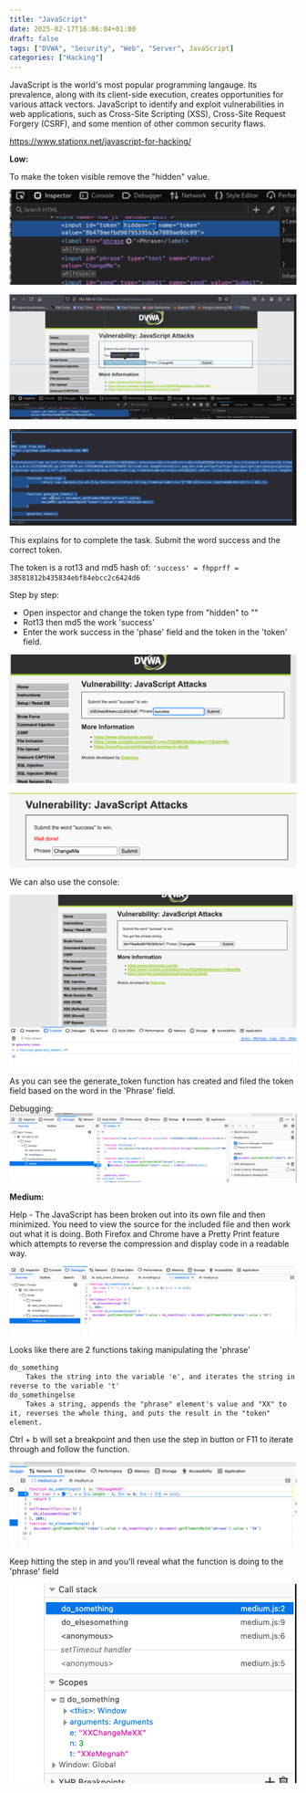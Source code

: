 ```yaml
---
title: "JavaScript"
date: 2025-02-17T16:06:04+01:00
draft: false
tags: ["DVWA", "Security", "Web", "Server", JavaScript]
categories: ["Hacking"]
---
```


JavaScript is the world's most popular programming langauge. Its prevalence, along with its client-side execution, creates opportunities for various attack vectors. JavaScript to identify and exploit vulnerabilities in web applications, such as Cross-Site Scripting (XSS), Cross-Site Request Forgery (CSRF), and some mention of other common security flaws. 

https://www.stationx.net/javascript-for-hacking/


**Low:**

To make the token visible remove the "hidden" value. 

![](1.png)

![](2.png)

![](3.png)

This explains for to complete the task. Submit the word success and the correct token. 

The token is a rot13 and md5 hash of: 
`'success' = fhpprff = 38581812b435834ebf84ebcc2c6424d6`

Step by step:
- Open inspector and change the token type from "hidden" to ""
- Rot13 then md5 the work 'success'
- Enter the work success in the 'phase' field and the token in the 'token' field. 
	
![](4.png)

![](5.png)

We can also use the console:

![](6.png)

As you can see the generate_token function has created and filed the token field based on the word in the 'Phrase' field. 

Debugging:
![](7.png)





**Medium:**

Help - The JavaScript has been broken out into its own file and then minimized. You need to view the source for the included file and then work out what it is doing. Both Firefox and Chrome have a Pretty Print feature which attempts to reverse the compression and display code in a readable way.

![](8.png)

Looks like there are 2 functions taking manipulating the 'phrase'
	
	do_something 
		Takes the string into the variable 'e', and iterates the string in reverse to the variable 't'
	do_somethingelse
		Takes a string, appends the "phrase" element's value and "XX" to it, reverses the whole thing, and puts the result in the "token" element.


Ctrl + b will set a breakpoint and then use the step in button or F11 to iterate through and follow the function.  

![](9.png)

Keep hitting the step in and you'll reveal what the function is doing to the 'phrase' field


![](10.png)